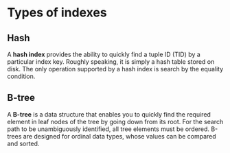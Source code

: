 # Types of indexes

## Hash

A **hash index** provides the ability to quickly find a tuple ID (TID) by a particular index key. Roughly speaking, it is simply a hash table stored on disk. The only operation supported by a hash index is search by the equality condition.

## B-tree

A **B-tree** is a data structure that enables you to quickly find the required element in leaf nodes of the tree by going down from its root. For the search path to be unambiguously identified, all tree elements must be ordered. B-trees are designed for ordinal data types, whose values can be compared and sorted.
